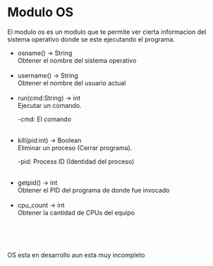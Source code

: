 <h1>
	Modulo OS
</h1>
<p>
	El modulo os es un modulo que te permite ver
	cierta informacion del sistema operativo donde
	se este ejecutando el programa.
</p>
<ul>
	<li class="gold">
		osname() -> String
		<div class="green">
			Obtener el nombre del sistema operativo
		</div>
	</li>
	<br>
	<li class="gold">
		username() -> String
		<div class="green">
			Obtener el nombre del usuario actual
		</div>
	</li>
	<br>
	<li class="gold">
		run(cmd:String) -> int
		<div class="green">
			Ejecutar un comando. 
			<p>
				-cmd: El comando
			</p>
		</div>
	</li>
	<br>
	<li class="gold">
		kill(pid:int) -> Boolean
		<div class="green">
			Eliminar un proceso (Cerrar programa). 
			<p>
				-pid: Process ID (Identidad del proceso)
			</p>
		</div>
	</li>
	<br>
	<li class="gold">
		getpid() -> int
		<div class="green">
			Obtener el PID del programa de donde fue invocado
		</div>
	</li>
	<br>
	<li class="gold">
		cpu_count -> int
		<div class="green">
			Obtener la cantidad de CPUs del equipo
		</div>
	</li>
</ul>
<br><br><br>
<p class="gold">
	OS esta en desarrollo aun esta muy incompleto
</p>